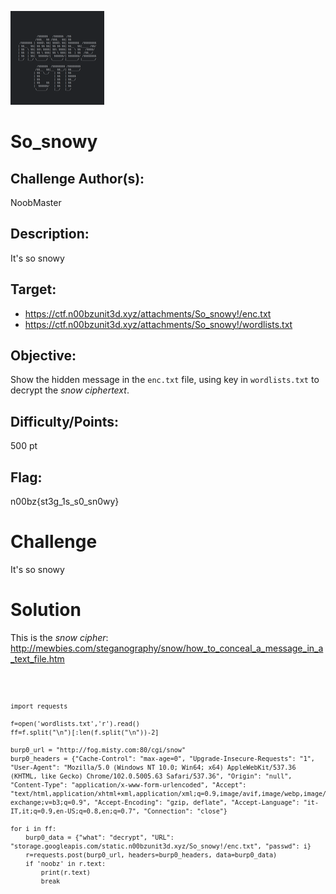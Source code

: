 ![](../assets/images/n00bzCTF_logo.png)



        
            
# So_snowy



## Challenge Author(s):
NoobMaster

## Description:

It's so snowy


## Target:

- https://ctf.n00bzunit3d.xyz/attachments/So_snowy!/enc.txt
- https://ctf.n00bzunit3d.xyz/attachments/So_snowy!/wordlists.txt

## Objective:

Show the hidden message in the `enc.txt` file, using key in `wordlists.txt` to decrypt the *snow ciphertext*. 


## Difficulty/Points: 
500 pt

## Flag:
n00bz{st3g_1s_s0_sn0wy}
# 


# Challenge
It's so snowy

# Solution

This is the *snow cipher*: http://mewbies.com/steganography/snow/how_to_conceal_a_message_in_a_text_file.htm

<code>

    import requests

    f=open('wordlists.txt','r').read()
    ff=f.split("\n")[:len(f.split("\n"))-2]

    burp0_url = "http://fog.misty.com:80/cgi/snow"
    burp0_headers = {"Cache-Control": "max-age=0", "Upgrade-Insecure-Requests": "1", "User-Agent": "Mozilla/5.0 (Windows NT 10.0; Win64; x64) AppleWebKit/537.36 (KHTML, like Gecko) Chrome/102.0.5005.63 Safari/537.36", "Origin": "null", "Content-Type": "application/x-www-form-urlencoded", "Accept": "text/html,application/xhtml+xml,application/xml;q=0.9,image/avif,image/webp,image/apng,*/*;q=0.8,application/signed-exchange;v=b3;q=0.9", "Accept-Encoding": "gzip, deflate", "Accept-Language": "it-IT,it;q=0.9,en-US;q=0.8,en;q=0.7", "Connection": "close"}

    for i in ff:
        burp0_data = {"what": "decrypt", "URL": "storage.googleapis.com/static.n00bzunit3d.xyz/So_snowy!/enc.txt", "passwd": i}
        r=requests.post(burp0_url, headers=burp0_headers, data=burp0_data)
        if 'noobz' in r.text:
            print(r.text)
            break

</code>